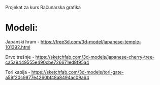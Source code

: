 
Projekat za kurs Računarska grafika 

# Modeli:
Japanski hram - https://free3d.com/3d-model/japanese-temple-101392.html 

Drvo trešnje - https://sketchfab.com/3d-models/japanese-cherry-tree-ca5a9449555e490cbe726671ed8f95a4

Tori kapija - https://sketchfab.com/3d-models/tori-gate-a59f20c9877e4260bf48a8494ac09a64




